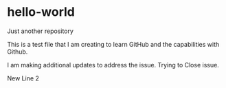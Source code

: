 # hello-world
Just another repository


This is a test file that I am creating to learn GitHub and the capabilities with Github. 

I am making additional updates to address the issue. 
Trying to Close issue.


New Line 2
